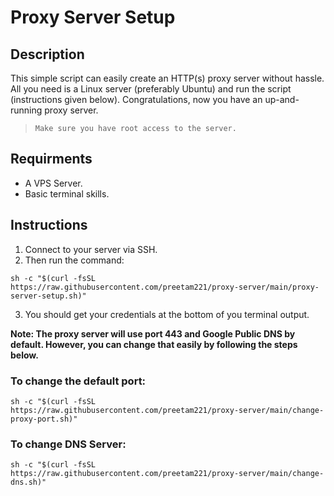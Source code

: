 # Proxy Server Setup
## Description
This simple script can easily create an HTTP(s) proxy server without hassle. All you need is a Linux server (preferably Ubuntu) and run the script (instructions given below). Congratulations, now you have an up-and-running proxy server.

> `Make sure you have root access to the server.`

## Requirments
+ A VPS Server.
+ Basic terminal skills.

## Instructions
1. Connect to your server via SSH.
2. Then run the command:
```
sh -c "$(curl -fsSL https://raw.githubusercontent.com/preetam221/proxy-server/main/proxy-server-setup.sh)"
```
3. You should get your credentials at the bottom of you terminal output.

**Note: The proxy server will use port 443 and Google Public DNS by default. However, you can change that easily by following the steps below.**

### To change the default port:
```
sh -c "$(curl -fsSL https://raw.githubusercontent.com/preetam221/proxy-server/main/change-proxy-port.sh)"
```

### To change DNS Server:
```
sh -c "$(curl -fsSL https://raw.githubusercontent.com/preetam221/proxy-server/main/change-dns.sh)"
```
